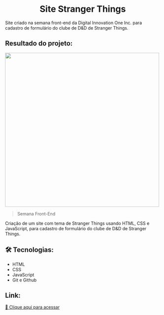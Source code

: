 <h1 align="center">Site Stranger Things</h1>

Site criado na semana front-end da Digital Innovation One Inc. para cadastro de formulário do clube de D&D de Stranger Things.

## Resultado do projeto:

<img width="500"  src="https://i.imgur.com/d6w2LTI.jpg"/>


> Semana Front-End

Criaçâo de um  site com tema de Stranger Things usando HTML, CSS e JavaScript, para cadastro de formulário do clube de D&D de Stranger Things.

## 🛠 Tecnologias: 
  - HTML
  - CSS
  - JavaScript
  - Git e Github

## Link:

[🔗 Clique aqui para acessar](https://beatrisantunes.github.io/Site-Stranger-Things-Dio/)
